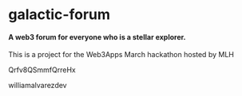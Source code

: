 # galactic-forum

#### A web3 forum for everyone who is a stellar explorer.

This is a project for the Web3Apps March hackathon hosted by MLH


Qrfv8QSmmfQrreHx

williamalvarezdev